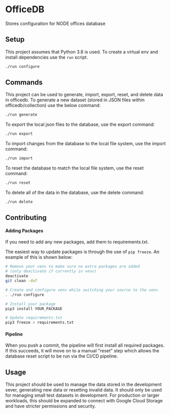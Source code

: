 # OfficeDB

Stores configuration for NODE offices database

## Setup

This project assumes that Python 3.8 is used. To create a virtual env and install dependencies use the `run` script.

```bash
./run configure
```

## Commands

This project can be used to generate, import, export, reset, and delete data in officedb. To generate a new dataset (stored in JSON files within officedb/collection) use the below command:

```bash
./run generate
```

To export the local json files to the database, use the export command:

```bash
./run export
```

To import changes from the database to the local file system, use the import command:

```bash
./run import
```

To reset the database to match the local file system, use the reset command:

```bash
./run reset
```

To delete all of the data in the database, use the delete command:

```bash
./run delete
```

## Contributing

#### Adding Packages

If you need to add any new packages, add them to requirements.txt.

The easiest way to update packages is through the use of `pip freeze`. An example of this is shown below:

```bash
# Remove your venv to make sure no extra packages are added
# (only deactivate if currently in venv)
deactivate
git clean -dxf

# Create and configure venv while switching your source to the venv
. ./run configure

# Install your package
pip3 install YOUR_PACKAGE

# Update requirements.txt
pip3 freeze > requirements.txt
```

#### Pipeline

When you push a commit, the pipeline will first install all required packages. If this succeeds, it will move on to a manual "reset" step which allows the database reset script to be run via the CI/CD pipeline.

## Usage

This project should be used to manage the data stored in the development sever, generating new data or resetting invalid data. It should only be used for managing small test datasets in development. For production or larger workloads, this should be expanded to connect with Google Cloud Storage and have stricter permissions and security.
